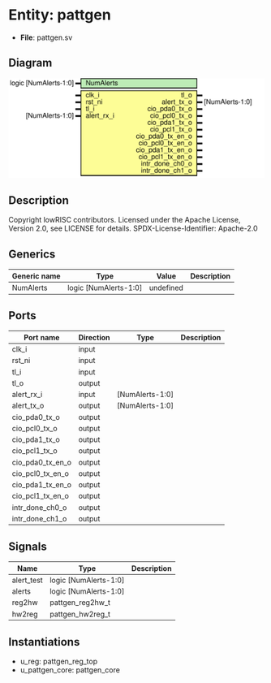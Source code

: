 # Entity: pattgen

- **File**: pattgen.sv
## Diagram

![Diagram](pattgen.svg "Diagram")
## Description

Copyright lowRISC contributors.
 Licensed under the Apache License, Version 2.0, see LICENSE for details.
 SPDX-License-Identifier: Apache-2.0
 
## Generics

| Generic name | Type                  | Value     | Description |
| ------------ | --------------------- | --------- | ----------- |
| NumAlerts    | logic [NumAlerts-1:0] | undefined |             |
## Ports

| Port name        | Direction | Type            | Description |
| ---------------- | --------- | --------------- | ----------- |
| clk_i            | input     |                 |             |
| rst_ni           | input     |                 |             |
| tl_i             | input     |                 |             |
| tl_o             | output    |                 |             |
| alert_rx_i       | input     | [NumAlerts-1:0] |             |
| alert_tx_o       | output    | [NumAlerts-1:0] |             |
| cio_pda0_tx_o    | output    |                 |             |
| cio_pcl0_tx_o    | output    |                 |             |
| cio_pda1_tx_o    | output    |                 |             |
| cio_pcl1_tx_o    | output    |                 |             |
| cio_pda0_tx_en_o | output    |                 |             |
| cio_pcl0_tx_en_o | output    |                 |             |
| cio_pda1_tx_en_o | output    |                 |             |
| cio_pcl1_tx_en_o | output    |                 |             |
| intr_done_ch0_o  | output    |                 |             |
| intr_done_ch1_o  | output    |                 |             |
## Signals

| Name       | Type                  | Description |
| ---------- | --------------------- | ----------- |
| alert_test | logic [NumAlerts-1:0] |             |
| alerts     | logic [NumAlerts-1:0] |             |
| reg2hw     | pattgen_reg2hw_t      |             |
| hw2reg     | pattgen_hw2reg_t      |             |
## Instantiations

- u_reg: pattgen_reg_top
- u_pattgen_core: pattgen_core
